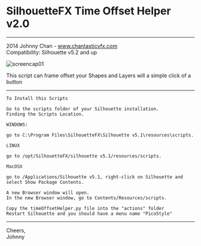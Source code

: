 
# SilhouetteFX Time Offset Helper v2.0

---

2014 Johnny Chan - www.chantasticvfx.com <br />
Compatibility: Silhouette v5.2 and up

![screencap01](https://raw.githubusercontent.com/picostyle/TimeOffsetHelper/master/timeOffset_thumb01.png)

This script can frame offset your Shapes and Layers will a simple click of a button

---

```
To Install this Scripts

Go to the scripts folder of your Silhouette installation.
Finding the Scripts Location.

WINDOWS:

go to C:\Program Files\SilhouetteFX\Silhouette v5.1\resources\scripts.

LINUX

go to /opt/SilhouetteFX/silhouette v5.1/resources/scripts.

MacOSX

go to /Applications/Silhouette v5.1, right-click on Silhouette and select Show Package Contents.

A new Browser window will open.
In the new Browser window, go to Contents/Resources/scripts.

Copy the timeOffsetHelper.py file into the "actions" folder
Restart Silhouette and you should have a menu name "PicoStyle"
```

---------------------------------------------------------------------------------------------

Cheers, <br />
Johnny

